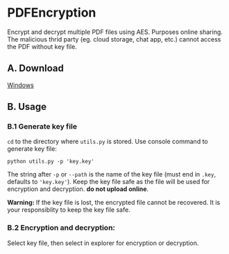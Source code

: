 # PDFEncryption
Encrypt and decrypt multiple PDF files using AES. Purposes online sharing. The malicious thrid party (eg. cloud storage, chat app, etc.) cannot access the PDF without key file.
## A. Download
[Windows](https://github.com/HaozheTian/PDFEncryption/raw/main/dist/pdf_coder.exe)
## B. Usage
### B.1 Generate key file

``cd`` to the directory where ``utils.py`` is stored.
Use console command to generate key file:
```console
python utils.py -p 'key.key'
```
 The string after ``-p`` or ``--path`` is the name of the key file (must end in `.key`, defaults to `'key.key'`). Keep the key file safe as the file will be used for encryption and decryption. **do not upload online**.

 **Warning:** If the key file is lost, the encrypted file cannot be recovered. It is your responsiblity to keep the key file safe.

### B.2 Encryption and decryption:
Select key file, then select in explorer for encryption or decryption.